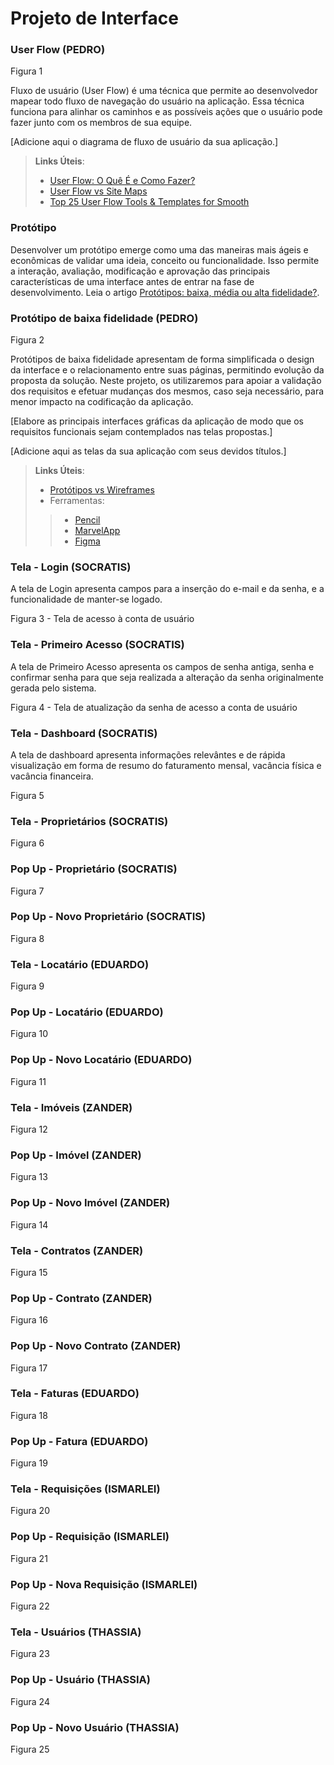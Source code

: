 
# Projeto de Interface

### User Flow (PEDRO)

Figura 1

Fluxo de usuário (User Flow) é uma técnica que permite ao desenvolvedor mapear todo fluxo de navegação do usuário na aplicação. Essa técnica funciona para alinhar os caminhos e as possíveis ações que o usuário pode fazer junto com os membros de sua equipe.

[Adicione aqui o diagrama de fluxo de usuário da sua aplicação.] 

> **Links Úteis**:
> - [User Flow: O Quê É e Como Fazer?](https://medium.com/7bits/fluxo-de-usu%C3%A1rio-user-flow-o-que-%C3%A9-como-fazer-79d965872534)
> - [User Flow vs Site Maps](http://designr.com.br/sitemap-e-user-flow-quais-as-diferencas-e-quando-usar-cada-um/)
> - [Top 25 User Flow Tools & Templates for Smooth](https://www.mockplus.com/blog/post/user-flow-tools)

### Protótipo

Desenvolver um protótipo emerge como uma das maneiras mais ágeis e econômicas de validar uma ideia, conceito ou funcionalidade. Isso permite a interação, avaliação, modificação e aprovação das principais características de uma interface antes de entrar na fase de desenvolvimento. Leia o artigo [Protótipos: baixa, média ou alta fidelidade?](https://medium.com/ladies-that-ux-br/prot%C3%B3tipos-baixa-m%C3%A9dia-ou-alta-fidelidade-71d897559135).

### Protótipo de baixa fidelidade (PEDRO)

Figura 2

Protótipos de baixa fidelidade apresentam de forma simplificada o design da interface e o relacionamento entre suas páginas, permitindo evolução da proposta da solução. Neste projeto, os utilizaremos para apoiar a validação dos requisitos e efetuar mudanças dos mesmos, caso seja necessário, para menor impacto na codificação da aplicação.

[Elabore as principais interfaces gráficas da aplicação de modo que os requisitos funcionais sejam contemplados nas telas propostas.]

[Adicione aqui as telas da sua aplicação com seus devidos títulos.] 
 
> **Links Úteis**:
> - [Protótipos vs Wireframes](https://www.nngroup.com/videos/prototypes-vs-wireframes-ux-projects/)
>- Ferramentas:
>> - [Pencil](https://pencil.evolus.vn/)
>> - [MarvelApp](https://marvelapp.com/)
>> - [Figma](https://www.figma.com/)

### Tela - Login (SOCRATIS) 
A tela de Login apresenta campos para a inserção do e-mail e da senha, e a funcionalidade de manter-se logado.

Figura 3 - Tela de acesso à conta de usuário

### Tela - Primeiro Acesso (SOCRATIS)
A tela de Primeiro Acesso apresenta os campos de senha antiga, senha e confirmar senha para que seja realizada a alteração da senha originalmente gerada pelo sistema.

Figura 4 - Tela de atualização da senha de acesso a conta de usuário

### Tela - Dashboard (SOCRATIS)
A tela de dashboard apresenta informações relevântes e de rápida visualização em forma de resumo do faturamento mensal, vacância física e vacância financeira.

Figura 5

### Tela - Proprietários (SOCRATIS)

Figura 6

### Pop Up - Proprietário (SOCRATIS)

Figura 7

### Pop Up - Novo Proprietário (SOCRATIS)

Figura 8

### Tela - Locatário (EDUARDO)

Figura 9

### Pop Up - Locatário (EDUARDO)

Figura 10

### Pop Up - Novo Locatário (EDUARDO)

Figura 11

### Tela - Imóveis (ZANDER)

Figura 12

### Pop Up - Imóvel (ZANDER)

Figura 13

### Pop Up - Novo Imóvel (ZANDER)

Figura 14

### Tela - Contratos (ZANDER)

Figura 15

### Pop Up - Contrato (ZANDER)

Figura 16

### Pop Up - Novo Contrato (ZANDER)

Figura 17

### Tela - Faturas (EDUARDO)

Figura 18

### Pop Up - Fatura (EDUARDO)

Figura 19

### Tela - Requisições (ISMARLEI)

Figura 20

### Pop Up - Requisição (ISMARLEI)

Figura 21

### Pop Up - Nova Requisição (ISMARLEI)

Figura 22

### Tela - Usuários (THASSIA)

Figura 23

### Pop Up - Usuário (THASSIA)

Figura 24

### Pop Up - Novo Usuário (THASSIA)

Figura 25












